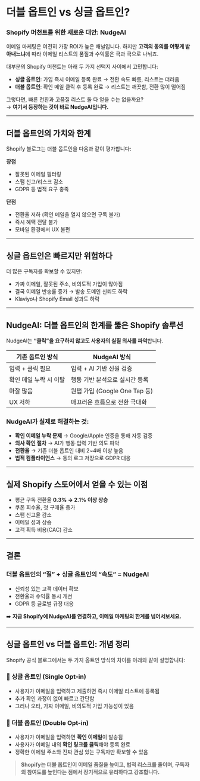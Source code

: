 # 더블 옵트인 vs 싱글 옵트인?  
### Shopify 머천트를 위한 새로운 대안: NudgeAI

이메일 마케팅은 여전히 가장 ROI가 높은 채널입니다. 하지만 **고객의 동의를 어떻게 받아내느냐**에 따라 이메일 리스트의 품질과 수익률은 극과 극으로 나뉘죠.

대부분의 Shopify 머천트는 아래 두 가지 선택지 사이에서 고민합니다:

- **싱글 옵트인**: 가입 즉시 이메일 등록 완료 → 전환 속도 빠름, 리스트는 더러움  
- **더블 옵트인**: 확인 메일 클릭 후 등록 완료 → 리스트는 깨끗함, 전환 많이 떨어짐

그렇다면, 빠른 전환과 고품질 리스트 둘 다 얻을 수는 없을까요?  
→ **여기서 등장하는 것이 바로 NudgeAI입니다.**

---

## 더블 옵트인의 가치와 한계

Shopify 블로그는 더블 옵트인을 다음과 같이 평가합니다:

**장점**

- 잘못된 이메일 필터링
- 스팸 신고/리스크 감소
- GDPR 등 법적 요구 충족

**단점**

- 전환율 저하 (확인 메일을 열지 않으면 구독 불가)
- 즉시 혜택 전달 불가
- 모바일 환경에서 UX 불편

---

## 싱글 옵트인은 빠르지만 위험하다

더 많은 구독자를 확보할 수 있지만:

- 가짜 이메일, 잘못된 주소, 비의도적 가입이 많아짐  
- 결국 이메일 반송률 증가 → 발송 도메인 신뢰도 하락  
- Klaviyo나 Shopify Email 성과도 하락

---

## NudgeAI: 더블 옵트인의 한계를 뚫은 Shopify 솔루션

NudgeAI는 **“클릭”을 요구하지 않고도 사용자의 실질 의사를 파악**합니다.

| 기존 옵트인 방식 | NudgeAI 방식 |
|------------------|---------------|
| 입력 + 클릭 필요 | 입력 + AI 기반 신원 검증 |
| 확인 메일 누락 시 이탈 | 행동 기반 분석으로 실시간 등록 |
| 마찰 많음 | 원탭 가입 (Google One Tap 등) |
| UX 저하 | 매끄러운 흐름으로 전환 극대화 |

### NudgeAI가 실제로 해결하는 것:

- **확인 이메일 누락 문제** → Google/Apple 인증을 통해 자동 검증  
- **의사 확인 절차** → AI가 행동·입력 기반 의도 파악  
- **전환율** → 기존 더블 옵트인 대비 2~4배 이상 높음  
- **법적 컴플라이언스** → 동의 로그 저장으로 GDPR 대응

---

## 실제 Shopify 스토어에서 얻을 수 있는 이점

- 평균 구독 전환율 **0.3% → 2.1% 이상 상승**
- 쿠폰 회수율, 첫 구매율 증가
- 스팸 신고율 감소
- 이메일 성과 상승
- 고객 획득 비용(CAC) 감소

---

## 결론  
### 더블 옵트인의 “질” + 싱글 옵트인의 “속도” = **NudgeAI**

- 신뢰성 있는 고객 데이터 확보  
- 전환율과 수익률 동시 개선  
- GDPR 등 글로벌 규정 대응

➡️ **지금 Shopify에 NudgeAI를 연결하고, 이메일 마케팅의 한계를 넘어서보세요.**

---

## 싱글 옵트인 vs 더블 옵트인: 개념 정리

Shopify 공식 블로그에서는 두 가지 옵트인 방식의 차이를 아래와 같이 설명합니다:

### 🔹 싱글 옵트인 (Single Opt-in)

- 사용자가 이메일을 입력하고 제출하면 즉시 이메일 리스트에 등록됨
- 추가 확인 과정이 없어 빠르고 간단함
- 그러나 오타, 가짜 이메일, 비의도적 가입 가능성이 있음

### 🔹 더블 옵트인 (Double Opt-in)

- 사용자가 이메일을 입력하면 **확인 이메일**이 발송됨
- 사용자가 이메일 내의 **확인 링크를 클릭**해야 등록 완료
- 정확한 이메일 주소와 진짜 관심 있는 구독자만 확보할 수 있음

> **Shopify는 더블 옵트인이 이메일 품질을 높이고, 법적 리스크를 줄이며, 구독자의 참여도를 높인다는 점에서 장기적으로 유리하다고 강조합니다.**